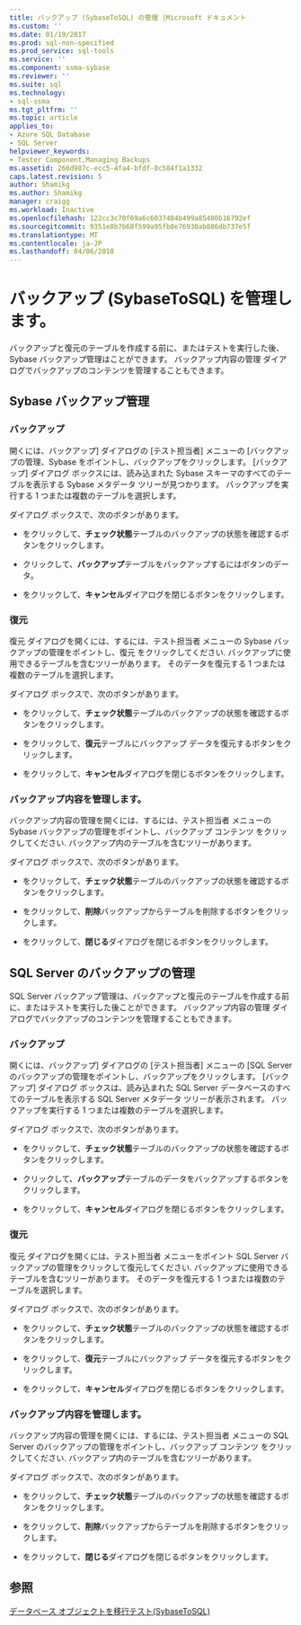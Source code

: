 ```yaml
---
title: バックアップ (SybaseToSQL) の管理 |Microsoft ドキュメント
ms.custom: ''
ms.date: 01/19/2017
ms.prod: sql-non-specified
ms.prod_service: sql-tools
ms.service: ''
ms.component: ssma-sybase
ms.reviewer: ''
ms.suite: sql
ms.technology:
- sql-ssma
ms.tgt_pltfrm: ''
ms.topic: article
applies_to:
- Azure SQL Database
- SQL Server
helpviewer_keywords:
- Tester Component,Managing Backups
ms.assetid: 266d987c-ecc5-4fa4-bfdf-8c584f1a1332
caps.latest.revision: 5
author: Shamikg
ms.author: Shamikg
manager: craigg
ms.workload: Inactive
ms.openlocfilehash: 122cc3c70f69a6c6037484b499a85480b16792ef
ms.sourcegitcommit: 9351e8b7b68f599a95fb8e76930ab886db737e5f
ms.translationtype: MT
ms.contentlocale: ja-JP
ms.lasthandoff: 04/06/2018
---
```

# <a name="managing-backups-sybasetosql"></a>バックアップ (SybaseToSQL) を管理します。
バックアップと復元のテーブルを作成する前に、またはテストを実行した後、Sybase バックアップ管理はことができます。 バックアップ内容の管理 ダイアログでバックアップのコンテンツを管理することもできます。  
  
## <a name="sybase-backup-management"></a>Sybase バックアップ管理  
  
### <a name="backup"></a>バックアップ  
開くには、バックアップ] ダイアログの [テスト担当者] メニューの [バックアップの管理、Sybase をポイントし、バックアップをクリックします。 [バックアップ] ダイアログ ボックスには、読み込まれた Sybase スキーマのすべてのテーブルを表示する Sybase メタデータ ツリーが見つかります。 バックアップを実行する 1 つまたは複数のテーブルを選択します。  
  
ダイアログ ボックスで、次のボタンがあります。  
  
-   をクリックして、**チェック状態**テーブルのバックアップの状態を確認するボタンをクリックします。  
  
-   クリックして、**バックアップ**テーブルをバックアップするにはボタンのデータ。  
  
-   をクリックして、**キャンセル**ダイアログを閉じるボタンをクリックします。  
  
### <a name="restore"></a>復元  
復元 ダイアログを開くには、するには、テスト担当者 メニューの Sybase バックアップの管理をポイントし、復元 をクリックしてください. バックアップに使用できるテーブルを含むツリーがあります。 そのデータを復元する 1 つまたは複数のテーブルを選択します。  
  
ダイアログ ボックスで、次のボタンがあります。  
  
-   をクリックして、**チェック状態**テーブルのバックアップの状態を確認するボタンをクリックします。  
  
-   をクリックして、**復元**テーブルにバックアップ データを復元するボタンをクリックします。  
  
-   をクリックして、**キャンセル**ダイアログを閉じるボタンをクリックします。  
  
### <a name="managing-backup-contents"></a>バックアップ内容を管理します。  
バックアップ内容の管理を開くには、するには、テスト担当者 メニューの Sybase バックアップの管理をポイントし、バックアップ コンテンツ をクリックしてください. バックアップ内のテーブルを含むツリーがあります。  
  
ダイアログ ボックスで、次のボタンがあります。  
  
-   をクリックして、**チェック状態**テーブルのバックアップの状態を確認するボタンをクリックします。  
  
-   をクリックして、**削除**バックアップからテーブルを削除するボタンをクリックします。  
  
-   をクリックして、**閉じる**ダイアログを閉じるボタンをクリックします。  
  
## <a name="sql-server-backup-management"></a>SQL Server のバックアップの管理  
SQL Server バックアップ管理は、バックアップと復元のテーブルを作成する前に、またはテストを実行した後ことができます。 バックアップ内容の管理 ダイアログでバックアップのコンテンツを管理することもできます。  
  
### <a name="backup"></a>バックアップ  
開くには、バックアップ] ダイアログの [テスト担当者] メニューの [SQL Server のバックアップの管理をポイントし、バックアップをクリックします。 [バックアップ] ダイアログ ボックスは、読み込まれた SQL Server データベースのすべてのテーブルを表示する SQL Server メタデータ ツリーが表示されます。 バックアップを実行する 1 つまたは複数のテーブルを選択します。  
  
ダイアログ ボックスで、次のボタンがあります。  
  
-   をクリックして、**チェック状態**テーブルのバックアップの状態を確認するボタンをクリックします。  
  
-   クリックして、**バックアップ**テーブルのデータをバックアップするボタンをクリックします。  
  
-   をクリックして、**キャンセル**ダイアログを閉じるボタンをクリックします。  
  
### <a name="restore"></a>復元  
復元 ダイアログを開くには、テスト担当者 メニューをポイント SQL Server バックアップの管理をクリックして復元してください. バックアップに使用できるテーブルを含むツリーがあります。 そのデータを復元する 1 つまたは複数のテーブルを選択します。  
  
ダイアログ ボックスで、次のボタンがあります。  
  
-   をクリックして、**チェック状態**テーブルのバックアップの状態を確認するボタンをクリックします。  
  
-   をクリックして、**復元**テーブルにバックアップ データを復元するボタンをクリックします。  
  
-   をクリックして、**キャンセル**ダイアログを閉じるボタンをクリックします。  
  
### <a name="managing-backup-contents"></a>バックアップ内容を管理します。  
バックアップ内容の管理を開くには、するには、テスト担当者 メニューの SQL Server のバックアップの管理をポイントし、バックアップ コンテンツ をクリックしてください. バックアップ内のテーブルを含むツリーがあります。  
  
ダイアログ ボックスで、次のボタンがあります。  
  
-   をクリックして、**チェック状態**テーブルのバックアップの状態を確認するボタンをクリックします。  
  
-   をクリックして、**削除**バックアップからテーブルを削除するボタンをクリックします。  
  
-   をクリックして、**閉じる**ダイアログを閉じるボタンをクリックします。  
  
## <a name="see-also"></a>参照  
[データベース オブジェクトを移行テスト&#40;SybaseToSQL&#41;](../../ssma/sybase/testing-migrated-database-objects-sybasetosql.md)  
  
